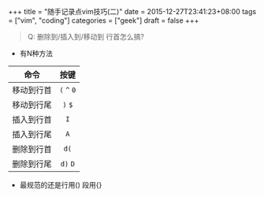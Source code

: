+++
title = "随手记录点vim技巧(二)"
date = 2015-12-27T23:41:23+08:00
tags = ["vim", "coding"]
categories = ["geek"]
draft = false
+++


> Q: 删除到/插入到/移动到 行首怎么搞?

<!--more-->

- 有N种方法

| 命令          | 按键                  |
| ------------- | :-------------------: |
| 移动到行首    | ``(``  ``^`` ``0``    |
| 移动到行尾    | ``)``  ``$``          |
| 插入到行首    | ``I``                 |
| 插入到行尾    | ``A``                 |
| 删除到行首    | ``d(``                |
| 删除到行尾    | ``d)`` ``D``          |

- 最规范的还是行用() 段用{}
